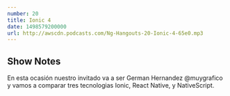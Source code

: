 ```yaml
---
number: 20
title: Ionic 4
date: 1498579200000
url: http://awscdn.podcasts.com/Ng-Hangouts-20-Ionic-4-65e0.mp3
---
```


## Show Notes

En esta ocasión nuestro invitado va a ser  German Hernandez @muygrafico y vamos a comparar tres tecnologias Ionic, React Native, y NativeScript.
